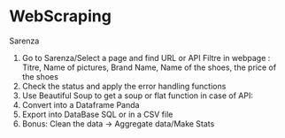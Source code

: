 # WebScraping
Sarenza

1. Go to Sarenza/Select a page and find URL or API 
Filtre in webpage : Titre, Name of pictures, Brand Name, Name of the shoes, the price of the shoes
2. Check the status and apply the error handling functions
3. Use Beautiful Soup to get a soup or flat function in case of API:
4. Convert into a Dataframe Panda
5. Export into DataBase SQL or in a CSV file
6. Bonus: Clean the data -> Aggregate data/Make Stats